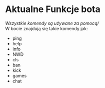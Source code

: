 # Aktualne Funkcje bota
<i>Wszystkie komendy są używane za pomocą/</i> <br>
W bocie znajdują się takie komendy jak:
- ping 
- help 
- info 
- NWD
- cls 
- ban
- kick
- games
- chat